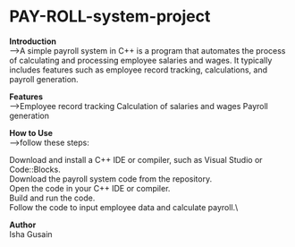 # PAY-ROLL-system-project
**Introduction**\
-->A simple payroll system in C++ is a program that automates the process of calculating and processing employee salaries and wages. It typically includes features such as employee record tracking, calculations, and payroll generation.

**Features**\
-->Employee record tracking
Calculation of salaries and wages
Payroll generation

**How to Use**\
-->follow these steps:

Download and install a C++ IDE or compiler, such as Visual Studio or Code::Blocks.\
Download the payroll system code from the repository.\
Open the code in your C++ IDE or compiler.\
Build and run the code.\
Follow the code to input employee data and calculate payroll.\

**Author**\
Isha Gusain

